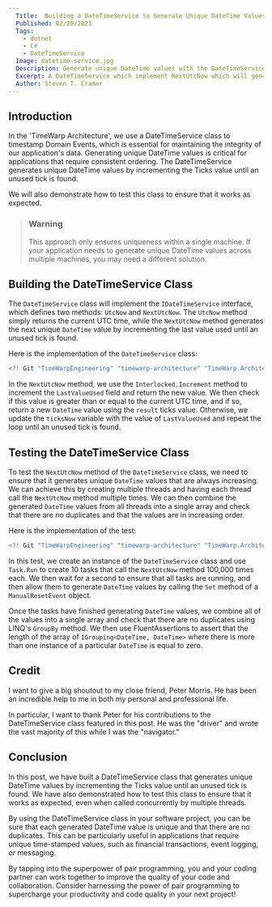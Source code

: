 ```yaml
---
  Title:  Building a DateTimeService to Generate Unique DateTime Values
  Published: 02/20/2023
  Tags:
    - dotnet
    - C#
    - DateTimeService
  Image: datetime-service.jpg
  Description: Generate unique DateTime values with the DateTimeService class that uses the Ticks property to ensure uniqueness.
  Excerpt: A DateTimeService which implement NextUtcNow which will generate unique DateTime values.
  Author: Steven T. Cramer
---
```


## Introduction

In the 'TimeWarp Architecture', we use a DateTimeService class to timestamp Domain Events, which is essential for maintaining the integrity of our application's data. Generating unique DateTime values is critical for applications that require consistent ordering. The DateTimeService generates unique DateTime values by incrementing the Ticks value until an unused tick is found. 

We will also demonstrate how to test this class to ensure that it works as expected.

>### Warning
> This approach only ensures uniqueness within a single machine.
> If your application needs to generate unique DateTime values across multiple machines,
> you may need a different solution.


## Building the DateTimeService Class

The `DateTimeService` class will implement the `IDateTimeService` interface, which defines two methods:
`UtcNow` and `NextUtcNow`.
The `UtcNow` method simply returns the current UTC time,
while the `NextUtcNow` method generates the next unique `DateTime` value
by incrementing the last value used until an unused tick is found.

Here is the implementation of the `DateTimeService` class:

```cs
<?! Git "TimeWarpEngineering" "timewarp-architecture" "TimeWarp.Architecture/Source/Common/Common.Infrastructure/Services/DateTimeService.cs" /?>
```


In the `NextUtcNow` method, 
we use the `Interlocked.Increment` method to increment the `LastValueUsed` field and return the new value.
We then check if this value is greater than or equal to the current UTC time, and if so,
return a new `DateTime` value using the `result` ticks value.
Otherwise,
we update the `ticksNow` variable with the value of `LastValueUsed` and repeat the loop until an unused tick is found.

## Testing the DateTimeService Class

To test the `NextUtcNow` method of the `DateTimeService` class, we need to ensure that it generates unique `DateTime` values that are always increasing. We can achieve this by creating multiple threads and having each thread call the `NextUtcNow` method multiple times. We can then combine the generated `DateTime` values from all threads into a single array and check that there are no duplicates and that the values are in increasing order.

Here is the implementation of the test:

```cs
<?! Git "TimeWarpEngineering" "timewarp-architecture" "TimeWarp.Architecture/Tests/Common/Common.Infrastructure.Tests/DateTimeService_Tests.cs" /?>
```

In this test, we create an instance of the `DateTimeService` class and use `Task.Run` to create 10 tasks that call the `NextUtcNow` method 100,000 times each. We then wait for a second to ensure that all tasks are running, and then allow them to generate `DateTime` values by calling the `Set` method of a `ManualResetEvent` object.

Once the tasks have finished generating `DateTime` values, we combine all of the values into a single array and check that there are no duplicates using LINQ's `GroupBy` method. We then use FluentAssertions to assert that the length of the array of `IGrouping<DateTime, DateTime>` where there is more than one instance of a particular `DateTime` is equal to zero.

## Credit
I want to give a big shoutout to my close friend, Peter Morris.
He has been an incredible help to me in both my personal and professional life.

In particular, I want to thank Peter for his contributions to the DateTimeService class featured in this post. He was the "driver" and wrote the vast majority of this while I was the "navigator." 

## Conclusion

In this post,
we have built a DateTimeService class that generates unique DateTime values by incrementing
the Ticks value until an unused tick is found.
We have also demonstrated how to test this class to ensure that it works as expected,
even when called concurrently by multiple threads.

By using the DateTimeService class in your software project,
you can be sure that each generated DateTime value is unique and that there are no duplicates.
This can be particularly useful in applications that require unique time-stamped values, such as financial transactions, event logging, or messaging.

By tapping into the superpower of pair programming, you and your coding partner can work together to improve the quality of your code and collaboration.
Consider harnessing the power of pair programming to supercharge your productivity and code quality in your next project!